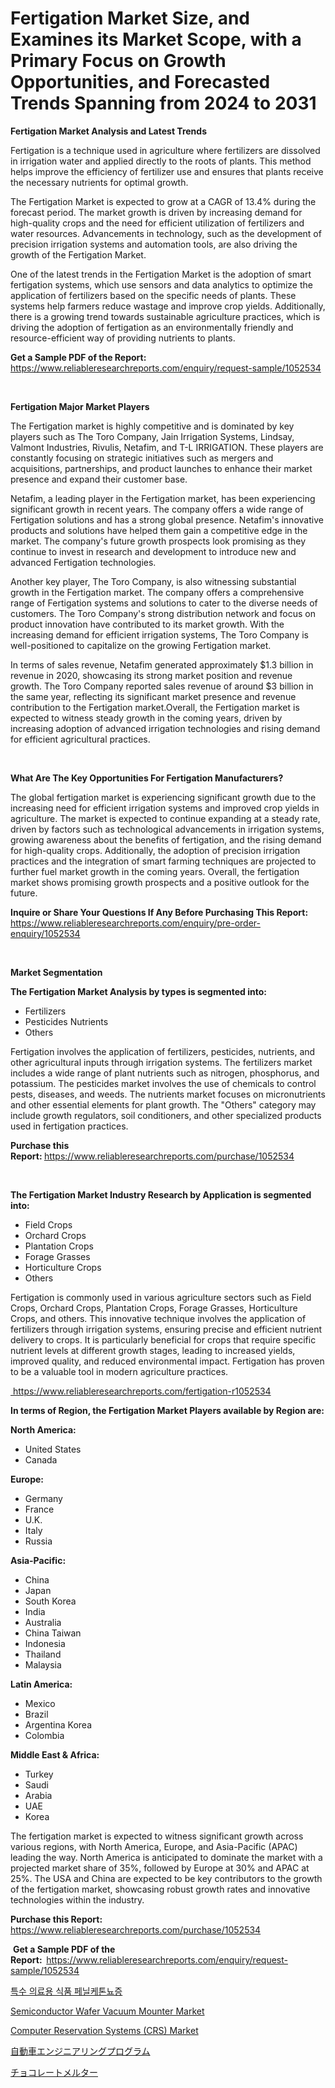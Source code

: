 <p><h1>Fertigation Market Size, and Examines its Market Scope, with a Primary Focus on Growth Opportunities, and Forecasted Trends Spanning from 2024 to 2031</h1></p><p><strong>Fertigation Market Analysis and Latest Trends</strong></p>
<p><p>Fertigation is a technique used in agriculture where fertilizers are dissolved in irrigation water and applied directly to the roots of plants. This method helps improve the efficiency of fertilizer use and ensures that plants receive the necessary nutrients for optimal growth.</p><p>The Fertigation Market is expected to grow at a CAGR of 13.4% during the forecast period. The market growth is driven by increasing demand for high-quality crops and the need for efficient utilization of fertilizers and water resources. Advancements in technology, such as the development of precision irrigation systems and automation tools, are also driving the growth of the Fertigation Market.</p><p>One of the latest trends in the Fertigation Market is the adoption of smart fertigation systems, which use sensors and data analytics to optimize the application of fertilizers based on the specific needs of plants. These systems help farmers reduce wastage and improve crop yields. Additionally, there is a growing trend towards sustainable agriculture practices, which is driving the adoption of fertigation as an environmentally friendly and resource-efficient way of providing nutrients to plants.</p></p>
<p><strong>Get a Sample PDF of the Report:&nbsp;</strong> <a href="https://www.reliableresearchreports.com/enquiry/request-sample/1052534">https://www.reliableresearchreports.com/enquiry/request-sample/1052534</a></p>
<p>&nbsp;</p>
<p><strong>Fertigation Major Market Players</strong></p>
<p><p>The Fertigation market is highly competitive and is dominated by key players such as The Toro Company, Jain Irrigation Systems, Lindsay, Valmont Industries, Rivulis, Netafim, and T-L IRRIGATION. These players are constantly focusing on strategic initiatives such as mergers and acquisitions, partnerships, and product launches to enhance their market presence and expand their customer base.</p><p>Netafim, a leading player in the Fertigation market, has been experiencing significant growth in recent years. The company offers a wide range of Fertigation solutions and has a strong global presence. Netafim's innovative products and solutions have helped them gain a competitive edge in the market. The company's future growth prospects look promising as they continue to invest in research and development to introduce new and advanced Fertigation technologies.</p><p>Another key player, The Toro Company, is also witnessing substantial growth in the Fertigation market. The company offers a comprehensive range of Fertigation systems and solutions to cater to the diverse needs of customers. The Toro Company's strong distribution network and focus on product innovation have contributed to its market growth. With the increasing demand for efficient irrigation systems, The Toro Company is well-positioned to capitalize on the growing Fertigation market.</p><p>In terms of sales revenue, Netafim generated approximately $1.3 billion in revenue in 2020, showcasing its strong market position and revenue growth. The Toro Company reported sales revenue of around $3 billion in the same year, reflecting its significant market presence and revenue contribution to the Fertigation market.Overall, the Fertigation market is expected to witness steady growth in the coming years, driven by increasing adoption of advanced irrigation technologies and rising demand for efficient agricultural practices.</p></p>
<p>&nbsp;</p>
<p><strong>What Are The Key Opportunities For Fertigation Manufacturers?</strong></p>
<p><p>The global fertigation market is experiencing significant growth due to the increasing need for efficient irrigation systems and improved crop yields in agriculture. The market is expected to continue expanding at a steady rate, driven by factors such as technological advancements in irrigation systems, growing awareness about the benefits of fertigation, and the rising demand for high-quality crops. Additionally, the adoption of precision irrigation practices and the integration of smart farming techniques are projected to further fuel market growth in the coming years. Overall, the fertigation market shows promising growth prospects and a positive outlook for the future.</p></p>
<p><strong>Inquire or Share Your Questions If Any Before Purchasing This Report:</strong> <a href="https://www.reliableresearchreports.com/enquiry/pre-order-enquiry/1052534">https://www.reliableresearchreports.com/enquiry/pre-order-enquiry/1052534</a></p>
<p>&nbsp;</p>
<p><strong>Market Segmentation</strong></p>
<p><strong>The Fertigation Market Analysis by types is segmented into:</strong></p>
<p><ul><li>Fertilizers</li><li>Pesticides Nutrients</li><li>Others</li></ul></p>
<p><p>Fertigation involves the application of fertilizers, pesticides, nutrients, and other agricultural inputs through irrigation systems. The fertilizers market includes a wide range of plant nutrients such as nitrogen, phosphorus, and potassium. The pesticides market involves the use of chemicals to control pests, diseases, and weeds. The nutrients market focuses on micronutrients and other essential elements for plant growth. The "Others" category may include growth regulators, soil conditioners, and other specialized products used in fertigation practices.</p></p>
<p><strong>Purchase this Report:&nbsp;</strong><a href="https://www.reliableresearchreports.com/purchase/1052534">https://www.reliableresearchreports.com/purchase/1052534</a></p>
<p>&nbsp;</p>
<p><strong>The Fertigation Market Industry Research by Application is segmented into:</strong></p>
<p><ul><li>Field Crops</li><li>Orchard Crops</li><li>Plantation Crops</li><li>Forage Grasses</li><li>Horticulture Crops</li><li>Others</li></ul></p>
<p><p>Fertigation is commonly used in various agriculture sectors such as Field Crops, Orchard Crops, Plantation Crops, Forage Grasses, Horticulture Crops, and others. This innovative technique involves the application of fertilizers through irrigation systems, ensuring precise and efficient nutrient delivery to crops. It is particularly beneficial for crops that require specific nutrient levels at different growth stages, leading to increased yields, improved quality, and reduced environmental impact. Fertigation has proven to be a valuable tool in modern agriculture practices.</p></p>
<p><a href="https://www.reliableresearchreports.com/fertigation-r1052534">&nbsp;https://www.reliableresearchreports.com/fertigation-r1052534</a></p>
<p><strong>In terms of Region, the Fertigation Market Players available by Region are:</strong></p>
<p>
    <p> <strong> North America: </strong>
        <ul>
            <li>United States</li>
            <li>Canada</li>
        </ul>
        </p> 
    <p> <strong> Europe: </strong>
        <ul>
            <li>Germany</li>
            <li>France</li>
            <li>U.K.</li>
            <li>Italy</li>
            <li>Russia</li>
        </ul>
        </p> 
    <p> <strong> Asia-Pacific: </strong>
        <ul>
            <li>China</li>
            <li>Japan</li>
            <li>South Korea</li>
            <li>India</li>
            <li>Australia</li>
            <li>China Taiwan</li>
            <li>Indonesia</li>
            <li>Thailand</li>
            <li>Malaysia</li>
        </ul>
        </p> 
    <p> <strong> Latin America: </strong>
        <ul>
            <li>Mexico</li>
            <li>Brazil</li>
            <li>Argentina Korea</li>
            <li>Colombia</li>
        </ul>
        </p> 
    <p> <strong> Middle East & Africa: </strong>
        <ul>
            <li>Turkey</li>
            <li>Saudi</li>
            <li>Arabia</li>
            <li>UAE</li>
            <li>Korea</li>
        </ul>
    </p>
    </p>
<p><p>The fertigation market is expected to witness significant growth across various regions, with North America, Europe, and Asia-Pacific (APAC) leading the way. North America is anticipated to dominate the market with a projected market share of 35%, followed by Europe at 30% and APAC at 25%. The USA and China are expected to be key contributors to the growth of the fertigation market, showcasing robust growth rates and innovative technologies within the industry.</p></p>
<p><strong>Purchase this Report: </strong><a href="https://www.reliableresearchreports.com/purchase/1052534">https://www.reliableresearchreports.com/purchase/1052534</a></p>
<p>&nbsp;<strong>Get a Sample PDF of the Report:&nbsp;&nbsp;</strong><a href="https://www.reliableresearchreports.com/enquiry/request-sample/1052534">https://www.reliableresearchreports.com/enquiry/request-sample/1052534</a></p>
<p><strong></strong></p>
<p><p><a href="https://medium.com/@honeypie6456/%ED%8A%B9%EC%88%98-%EC%9D%98%ED%95%99-%EB%AA%A9%EC%A0%81-%EC%8B%9D%ED%92%88-%ED%8E%98%EB%8B%90%EC%BC%80%ED%86%A4%EB%87%A8%EC%A6%9D-%EC%8B%9C%EC%9E%A5-%EA%B7%9C%EB%AA%A8%EB%8A%94-%EA%B8%80%EB%A1%9C%EB%B2%8C-%EC%82%B0%EC%97%85%EC%97%90%EC%84%9C-%EA%B0%80%EC%9E%A5-%EC%A2%8B%EC%9D%80-%EB%A7%88%EC%BC%80%ED%8C%85-%EC%B1%84%EB%84%90%EC%9D%84-%EB%B3%B4%EC%97%AC%EC%A4%8D%EB%8B%88%EB%8B%A4-33af45764b12">특수 의료용 식품 페닐케톤뇨증</a></p><p><a href="https://issuu.com/reportprime-2/docs/semiconductor-wafer-vacuum-mounter-market-size-203">Semiconductor Wafer Vacuum Mounter Market</a></p><p><a href="https://github.com/amapolalg/Market-Research-Report-List-1/blob/main/computer-reservation-systems-crs-market.md">Computer Reservation Systems (CRS) Market</a></p><p><a href="https://medium.com/@lucasrandall2020/%E8%87%AA%E5%8B%95%E8%BB%8A%E5%B7%A5%E5%AD%A6%E3%83%97%E3%83%AD%E3%82%B0%E3%83%A9%E3%83%A0%E5%B8%82%E5%A0%B4%E3%81%AF-%E5%B8%82%E5%A0%B4%E3%82%B7%E3%82%A7%E3%82%A2-%E8%A6%8F%E6%A8%A1-2031%E5%B9%B4%E3%81%BE%E3%81%A7%E3%81%AE%E4%BA%88%E6%B8%AC%E3%81%AB%E7%84%A6%E7%82%B9%E3%82%92%E5%BD%93%E3%81%A6%E3%81%A6%E3%81%84%E3%81%BE%E3%81%99-081dc03a6966">自動車エンジニアリングプログラム</a></p><p><a href="https://medium.com/@kelsitorphy644/%E3%83%81%E3%83%A7%E3%82%B3%E3%83%AC%E3%83%BC%E3%83%88%E3%83%A1%E3%83%AB%E3%82%BF%E3%83%BC%E5%B8%82%E5%A0%B4%E3%81%AE%E3%83%A1%E3%83%88%E3%83%AA%E3%82%AF%E3%82%B9%E3%82%92%E8%A7%A3%E8%AA%AD%E3%81%99%E3%82%8B-%E5%B8%82%E5%A0%B4%E3%82%B7%E3%82%A7%E3%82%A2-%E3%83%88%E3%83%AC%E3%83%B3%E3%83%89-%E3%81%8A%E3%82%88%E3%81%B3%E6%88%90%E9%95%B7%E3%83%91%E3%82%BF%E3%83%BC%E3%83%B3-03aba7841e44">チョコレートメルター</a></p></p>